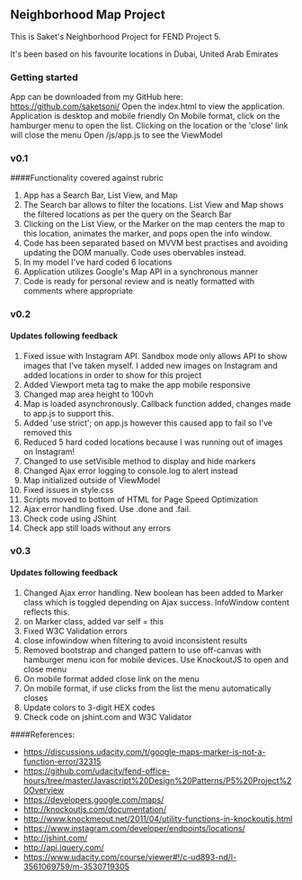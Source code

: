 ## Neighborhood Map Project

This is Saket's Neighborhood Project for FEND Project 5.

It's been based on his favourite locations in Dubai, United Arab Emirates

### Getting started
App can be downloaded from my GitHub here: https://github.com/saketsoni/
Open the index.html to view the application.
Application is desktop and mobile friendly
On Mobile format, click on the hamburger menu to open the list. Clicking on the location or the 'close' link will close the menu
Open /js/app.js to see the ViewModel

### v0.1
####Functionality covered against rubric

1. App has a Search Bar, List View, and Map
1. The Search bar allows to filter the locations. List View and Map shows the filtered locations as per the query on the Search Bar
1. Clicking on the List View, or the Marker on the map centers the map to this location, animates the marker, and pops open the info window.
1. Code has been separated based on MVVM best practises and avoiding updating the DOM manually. Code uses obervables instead.
1. In my model I've hard coded 6 locations
1. Application utilizes Google's Map API in a synchronous manner
1. Code is ready for personal review and is neatly formatted with comments where appropriate

### v0.2
#### Updates following feedback
1. Fixed issue with Instagram API. Sandbox mode only allows API to show images that I've taken myself. I added new images on Instagram and added locations in order to show for this project
1. Added Viewport meta tag to make the app mobile responsive
1. Changed map area height to 100vh
1. Map is loaded asynchronously. Callback function added, changes made to app.js to support this.
1. Added 'use strict'; on app.js however this caused app to fail so I've removed this
1. Reduced 5 hard coded locations because I was running out of images on Instagram!
1. Changed to use setVisible method to display and hide markers
1. Changed Ajax error logging to console.log to alert instead
1. Map initialized outside of ViewModel
1. Fixed issues in style.css
1. Scripts moved to bottom of HTML for Page Speed Optimization
1. Ajax error handling fixed. Use .done and .fail.
1. Check code using JShint
1. Check app still loads without any errors

### v0.3
#### Updates following feedback
1. Changed Ajax error handling. New boolean has been added to Marker class which is toggled depending on Ajax success. InfoWindow content reflects this.
1. on Marker class, added var self = this
1. Fixed W3C Validation errors
1. close infowindow when filtering to avoid inconsistent results
1. Removed bootstrap and changed pattern to use off-canvas with hamburger menu icon for mobile devices. Use KnockoutJS to open and close menu
1. On mobile format added close link on the menu
1. On mobile format, if use clicks from the list the menu automatically closes
1. Update colors to 3-digit HEX codes
1. Check code on jshint.com and W3C Validator


####References:
* https://discussions.udacity.com/t/google-maps-marker-is-not-a-function-error/32315
* https://github.com/udacity/fend-office-hours/tree/master/Javascript%20Design%20Patterns/P5%20Project%20Overview
* https://developers.google.com/maps/
* http://knockoutjs.com/documentation/
* http://www.knockmeout.net/2011/04/utility-functions-in-knockoutjs.html
* https://www.instagram.com/developer/endpoints/locations/
* http://jshint.com/
* http://api.jquery.com/
* https://www.udacity.com/course/viewer#!/c-ud893-nd/l-3561069759/m-3530719305